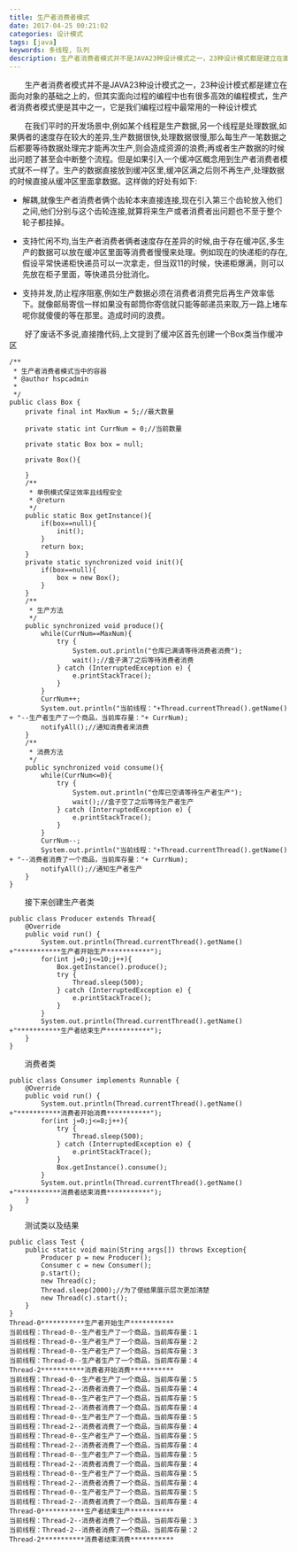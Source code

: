 ```yaml
---
title: 生产者消费者模式
date: 2017-04-25 00:21:02
categories: 设计模式
tags: [java]
keywords: 多线程, 队列
description: 生产者消费者模式并不是JAVA23种设计模式之一，23种设计模式都是建立在面向对象的基础之上的，但其实面向过程的编程中也有很多高效的编程模式，生产者消费者模式便是其中之一，它是我们编程过程中最常用的一种设计模式
---
```


&emsp;&emsp;生产者消费者模式并不是JAVA23种设计模式之一，23种设计模式都是建立在面向对象的基础之上的，但其实面向过程的编程中也有很多高效的编程模式，生产者消费者模式便是其中之一，它是我们编程过程中最常用的一种设计模式

&emsp;&emsp;在我们平时的开发场景中,例如某个线程是生产数据,另一个线程是处理数据,如果俩者的速度存在较大的差异,生产数据很快,处理数据很慢,那么每生产一笔数据之后都要等待数据处理完才能再次生产,则会造成资源的浪费;再或者生产数据的时候出问题了甚至会中断整个流程。但是如果引入一个缓冲区概念用到生产者消费者模式就不一样了。生产的数据直接放到缓冲区里,缓冲区满之后则不再生产,处理数据的时候直接从缓冲区里面拿数据。这样做的好处有如下:

* 解耦,就像生产者消费者俩个齿轮本来直接连接,现在引入第三个齿轮放入他们之间,他们分别与这个齿轮连接,就算将来生产或者消费者出问题也不至于整个轮子都挂掉。

* 支持忙闲不均,当生产者消费者俩者速度存在差异的时候,由于存在缓冲区,多生产的数据可以放在缓冲区里面等消费者慢慢来处理。例如现在的快递柜的存在,假设平常快递柜快递员可以一次拿走，但当双11的时候，快递柜爆满，则可以先放在柜子里面，等快递员分批消化。

* 支持并发,防止程序阻塞,例如生产数据必须在消费者消费完后再生产效率低下。就像邮局寄信一样如果没有邮筒你寄信就只能等邮递员来取,万一路上堵车呢你就傻傻的等在那里。造成时间的浪费。


&emsp;&emsp;好了废话不多说,直接撸代码,上文提到了缓冲区首先创建一个Box类当作缓冲区
```
/**
 * 生产者消费者模式当中的容器
 * @author hspcadmin
 *
 */
public class Box {
	private final int MaxNum = 5;//最大数量
	
	private static int CurrNum = 0;//当前数量
	
	private static Box box = null;
	
	private Box(){
		
	}
	/**
	 * 单例模式保证效率且线程安全
	 * @return
	 */
	public static Box getInstance(){
		if(box==null){
			init();
		}
		return box;
	}
	private static synchronized void init(){
		if(box==null){
			box = new Box();
		}
	}
	/**
	 * 生产方法
	 */
	public synchronized void produce(){
		while(CurrNum==MaxNum){
			try {
				System.out.println("仓库已满请等待消费者消费");
				wait();//盒子满了之后等待消费者消费
			} catch (InterruptedException e) {
				e.printStackTrace();
			}
		}
		CurrNum++;
		System.out.println("当前线程："+Thread.currentThread().getName() + "--生产者生产了一个商品，当前库存量："+ CurrNum);
		notifyAll();//通知消费者来消费
	}
	/**
	 * 消费方法
	 */
	public synchronized void consume(){
		while(CurrNum<=0){
			try {
				System.out.println("仓库已空请等待生产者生产");
				wait();//盒子空了之后等待生产者生产
			} catch (InterruptedException e) {
				e.printStackTrace();
			}
		}
		CurrNum--;
		System.out.println("当前线程："+Thread.currentThread().getName() + "--消费者消费了一个商品，当前库存量："+ CurrNum);	
		notifyAll();//通知生产者生产
	}
}
```

&emsp;&emsp;接下来创建生产者类
```
public class Producer extends Thread{
	@Override
	public void run() {
		System.out.println(Thread.currentThread().getName() +"***********生产者开始生产***********");
		for(int j=0;j<=10;j++){
			Box.getInstance().produce();
            try {
                Thread.sleep(500);
            } catch (InterruptedException e) {
                e.printStackTrace();
            }  
        }
		System.out.println(Thread.currentThread().getName() +"***********生产者结束生产***********");
	}
}
```

&emsp;&emsp;消费者类
```
public class Consumer implements Runnable {
	@Override
	public void run() {
		System.out.println(Thread.currentThread().getName() +"***********消费者开始消费***********");
		for(int j=0;j<=8;j++){
            try {
                Thread.sleep(500);
            } catch (InterruptedException e) {
                e.printStackTrace();
            }
            Box.getInstance().consume();  
        }
		System.out.println(Thread.currentThread().getName() +"***********消费者结束消费***********");
	}
}
```
&emsp;&emsp;测试类以及结果
```
public class Test {
	public static void main(String args[]) throws Exception{
		Producer p = new Producer();
		Consumer c = new Consumer();
		p.start();
		new Thread(c);
		Thread.sleep(2000);//为了使结果展示层次更加清楚
		new Thread(c).start();
	}
}
Thread-0***********生产者开始生产***********
当前线程：Thread-0--生产者生产了一个商品，当前库存量：1
当前线程：Thread-0--生产者生产了一个商品，当前库存量：2
当前线程：Thread-0--生产者生产了一个商品，当前库存量：3
当前线程：Thread-0--生产者生产了一个商品，当前库存量：4
Thread-2***********消费者开始消费***********
当前线程：Thread-0--生产者生产了一个商品，当前库存量：5
当前线程：Thread-2--消费者消费了一个商品，当前库存量：4
当前线程：Thread-0--生产者生产了一个商品，当前库存量：5
当前线程：Thread-2--消费者消费了一个商品，当前库存量：4
当前线程：Thread-0--生产者生产了一个商品，当前库存量：5
当前线程：Thread-2--消费者消费了一个商品，当前库存量：4
当前线程：Thread-0--生产者生产了一个商品，当前库存量：5
当前线程：Thread-2--消费者消费了一个商品，当前库存量：4
当前线程：Thread-0--生产者生产了一个商品，当前库存量：5
当前线程：Thread-2--消费者消费了一个商品，当前库存量：4
当前线程：Thread-0--生产者生产了一个商品，当前库存量：5
当前线程：Thread-2--消费者消费了一个商品，当前库存量：4
当前线程：Thread-0--生产者生产了一个商品，当前库存量：5
当前线程：Thread-2--消费者消费了一个商品，当前库存量：4
Thread-0***********生产者结束生产***********
当前线程：Thread-2--消费者消费了一个商品，当前库存量：3
当前线程：Thread-2--消费者消费了一个商品，当前库存量：2
Thread-2***********消费者结束消费***********
```
